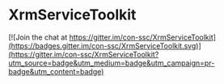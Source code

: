 # XrmServiceToolkit

[![Join the chat at https://gitter.im/con-ssc/XrmServiceToolkit](https://badges.gitter.im/con-ssc/XrmServiceToolkit.svg)](https://gitter.im/con-ssc/XrmServiceToolkit?utm_source=badge&utm_medium=badge&utm_campaign=pr-badge&utm_content=badge)